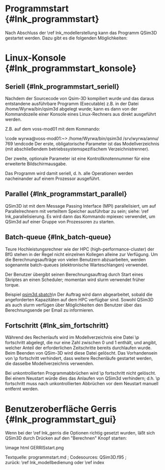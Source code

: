Programmstart  {#lnk_programmstart}
==============

Nach Abschluss der \ref lnk_modellerstellung kann das Programm QSim3D gestartet 
werden. Dazu gibt es die folgenden Möglichkeiten:

# Linux-Konsole {#lnk_programmstart_konsole}

## Seriell {#lnk_programmstart_seriell}
Nachdem der Sourcecode von Qsim-3D kompiliert wurde und das daraus entstandene 
ausführbare Programm (Executable) z.B. in der Datei /home/Wyrwa/bin/qsim3d 
abgelegt wurde; kann es dann von der Kommandozeile einer Konsole eines 
Linux-Rechners aus direkt ausgeführt werden.

Z.B. auf dem voss-mod01 mit dem Kommando:

\code wyrwa@voss-mod01:~> /home/Wyrwa/bin/qsim3d /srv/wyrwa/annu/ 769 \endcode
Der erste, obligatorische  Parameter ist das Modellverzeichnis
(mit abschließendem betriebssystemspezifischem Verzeichnistrenner).

Der zweite, optionale Parameter ist eine Kontrollknotennummer für eine 
erweiterte Bildschirmausgabe.

Das Programm wird damit seriell, d. h. alle Operationen werden nacheinander auf 
einem Prozessor ausgeführt.

## Parallel {#lnk_programmstart_parallel}

QSim3D ist mit dem Message Passing Interface (MPI) parallelisiert, um auf 
Parallelrechnern mit verteiltem Speicher ausführbar zu sein;
siehe: \ref lnk_parallelisierung. Es wird dann das Kommando mpiexec verwendet, 
um QSim3d auf einer Gruppe von Prozessoren zu starten.

## Batch-queue {#lnk_batch-queue}

Teure Hochleistungsrechner wie der HPC (high-performance-cluster) der BfG 
stehen in der Regel nicht einzelnen Kollegen alleine zur Verfügung.
Um die Berechnungsaufträge von vielen Benutzern abzuarbeiten, werden sogenannte 
batch-queues (elektronische Warteschlangen) verwendet.

Der Benutzer übergibt seinen Berechnungsauftrag durch Start eines Skriptes an 
einen Scheduler; momentan wird slurm verwendet früher torque.

Beispiel <a href="./exp/qsim3d.sbatch" target="_blank">qsim3d.sbatch</a>\n
Der Auftrag wird dann abgearbeitet, sobald die angeforderten Kapazitäten auf 
dem HPC verfügbar sind.
Sowohl QSim3D als auch slurm verfügen über Möglichkeiten den Benutzer über das 
Berechnungsende per Email zu informieren.

## Fortschritt {#lnk_sim_fortschritt}

Während des Rechenlaufs wird im Modellverzeichnis eine Datei \p fortschritt 
abgelegt, die nur eine Zahl zwischen 0 und 1 enthält, und angibt, welcher Anteil 
der erforderlichen Zeitschritte bereits durchlaufen wurde.
Beim Beenden von QSim-3D wird diese Datei gelöscht. Das Vorhandensein von 
\p fortschritt verhindert, dass weitere
Rechenläufe gestartet werden, die dasselbe Modellverzeichnis verwenden. 

Bei unkontrollierten Programmabbrüchen wird \p fortschritt nicht gelöscht. 
Bei einem Neustart würde dies das Anlaufen von QSim3d verhindern;
d.h. \p fortschritt muss nach unkontrollierten Abbrüchen vor dem Neustart 
manuell entfernt werden.

# Benutzeroberfläche Gerris {#lnk_programmstart_gui}

Wenn bei der \ref lnk_gerris die Optionen richtig gesetzt wurden, läßt sich QSim3D 
durch Drücken auf den "Berechnen" Knopf starten:

\image html GERRISstart.png

Textquelle: programmstart.md ; Codesources:  QSim3D.f95 ;  
zurück: \ref lnk_modellbedienung oder \ref index
 